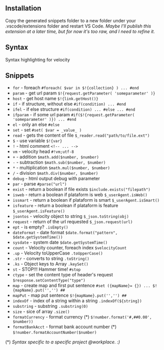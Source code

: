 ## Installation

Copy the generated snippets folder to a new folder under your .vscode/extensions folder and restart VS Code.
_Maybe I'll publish this extension at a later time, but for now it's too raw, and I need to refine it._

## Syntax
Syntax highlighting for velocity

## Snippets

*	``for`` - foreach ``#foreach( $var in $!{collection} ) ... #end``
*	``param`` - get url param ``$!{request.getParameter( 'someparameter' )}``
*	``host`` - get host name ``$!{link.getHost()}``
*	``if`` - if structure, without else ``#if(condition) ... #end``
*	``ifel`` - if else structure ``#if(condition) ... #else ... #end``
*	``ifparam`` - if some url param ``#if($!{request.getParameter( 'someparameter' )}) ... #end``
*	``el`` - only an else ``#else``
*	``set`` - set ``#set( $var = _value_ )``
*	``read`` - gets the content of file ``$_reader.read("path/to/file.ext")``
*	``$`` - use variable ``$!{var}``
*	``!`` - html comment ``<!-- ... -->``
*	``vm`` - velocity head ``#!vm;utf-8``
*	``+`` - addition ``$math.add($number, $number)``
*	``-`` - subtraction ``$math.sub($number, $number)``
*	``*`` - multiplication ``$math.mul($number, $number)``
*	``/`` - division ``$math.div($number, $number)``
*	``debug`` - html output debug with parameter
*	``par`` - parse ``#parse("url")``
*	``exist`` - return a boolean if file exists ``$include.exists("filepath")``
*	``isweb`` - return a boolean if plataform is web ``$_userAgent.isWeb()``
*	``issmart`` - return a boolean if plataform is smart ``$_userAgent.isSmart()``
*	``isfeature`` - return a boolean if plataform is feature ``$_userAgent.isFeature()``
*	``jsontos`` - velocity object to string ``$_json.toString(obj)``
*	``request`` - return of the url requested ``$_json.request(url)``
*	``ept`` - is empty? ``.isEmpty()``
*	``dateFormat`` - date format ``$date.format("pattern", $date.getSystemTime())``
*	``sysdate`` - system date ``$date.getSystemTime()``
*	``count`` - Velocity counter, foreach index ``$velocityCount``
*	``.up`` - Velocity toUpperCase ``.toUpperCase()``
*	``.str`` - converts to string ``.toString()``
*	``.ks`` - Object keys to Array ``.keySet()``
*	``st`` - STOP!!! Hammer time! ``#stop``
*	``ctype`` - set the content type of header's request ``$response.setContentType("type")``
*	``map`` - create map and first put sentence ``#set ({mapName}= {}) ... $!{mapName}.put('','') ##``
*	``mapPut`` - map put sentence ``$!{mapName}.put('','') ##``
*	``indexOf`` - index of a string within a string ``.indexOf(${string})``
*	``substring`` - substring ``.substring(0)``
*	``size`` - sice of array ``.size()``
*	``formatCurrency`` - format currency (*) ``$!number.format('#,##0.00', $number))``
*	``formatBankAcct`` - format bank account number (*) ``$!number.formatAccountNumber($number)``

(*) _Syntax specific to a specific project @workplace. :)_